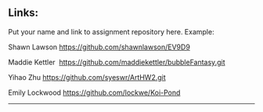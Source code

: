 
## Links:

Put your name and link to assignment repository here. Example:

Shawn Lawson    https://github.com/shawnlawson/EV9D9

Maddie Kettler  https://github.com/maddiekettler/bubbleFantasy.git

Yihao Zhu       https://github.com/syeswr/ArtHW2.git

Emily Lockwood  https://github.com/lockwe/Koi-Pond

----
